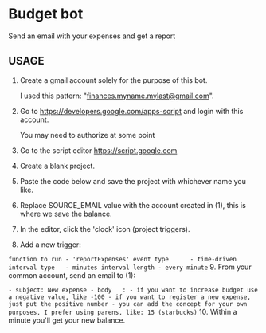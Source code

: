 # Budget bot
Send an email with your expenses and get a report

## USAGE
1. Create a gmail account solely for the purpose of this bot.

    I used this pattern: "finances.myname.mylast@gmail.com".

2. Go to https://developers.google.com/apps-script and login with this account.

    You may need to authorize at some point

3. Go to the script editor https://script.google.com

4. Create a blank project.

5. Paste the code below and save the project with whichever name you like.

6. Replace SOURCE_EMAIL value with the account created in (1), this is where we save the balance.

7. In the editor, click the 'clock' icon (project triggers).

8. Add a new trigger:

`
    function to run - 'reportExpenses'
    event type      - time-driven
    interval type   - minutes
    interval length - every minute
`
9. From your common account, send an email to (1):

`
    - subject: New expense
    - body   : - if you want to increase budget use a negative value, like -100
               - if you want to register a new expense, just put the positive number
               - you can add the concept for your own purposes, I prefer using parens, like: 15 (starbucks)
`
10. Within a minute you'll get your new balance.